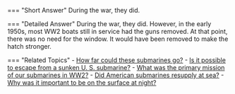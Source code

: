 
=== "Short Answer"
    During the war, they did.

=== "Detailed Answer"
    During the war, they did.  However, in the early 1950s, most WW2 boats still in service had the guns removed.  At that point, there was no need for the window.  It would have been removed to make the hatch stronger.

=== "Related Topics"
    - [How far could these submarines go?](../FAQs/how-far-could-these-submarines-go.md)
    - [Is it possible to escape from a sunken U. S. submarine?](../FAQs/is-it-possible-to-escape-from-a-sunken-u-s-submarine.md)
    - [What was the primary mission of our submarines in WW2?](../FAQs/what-was-the-primary-mission-of-our-submarines-in-ww2.md)
    - [Did American submarines resupply at sea?](../FAQs/did-american-submarines-resupply-at-sea.md)
    - [Why was it important to be on the surface at night?](../FAQs/why-was-it-important-to-be-on-the-surface-at-night.md)

